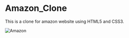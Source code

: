 # Amazon_Clone
This is a clone for amazon website using HTML5 and CSS3.

![Amazon](https://github.com/falmaskari/Amazon_Clone/assets/130557093/2dfd63c1-fb16-410c-a366-10eeab26fbf2)
